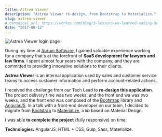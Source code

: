 ```yaml
---
title: Astrea Viewer
description: "Astrea Viewer re-design, from Bootstrap to Materialize."
slug: astrea-viewer
# canonical_url: https://workos.com/blog/5-lessons-we-learned-adding-dark-mode-to-our-platform
date: "2017-08-12"
---
```


![Astrea Viewer login page](/static/img/posts/astrea-viewer.png)

During my time at [Aurum Software](https://www.aurum.com.br/), I gained valuable experience working for a company that's at the forefront of **SaaS development for lawyers and law firms**. I spent almost four years with the company, and they are committed to providing innovative solutions to their clients.

**Astrea Viewer** is an internal application used by sales and customer service teams to access customer information and perform account-related actions.

I received the challenge from our Tech Lead to **re-design this application**. The project delivery time was two weeks, and the front end wa was two weeks, and the front end was composed of the [Bootstrap](https://getbootstrap.com/) library and [AngularJS](https://angularjs.org/). In a talk with a front-end developer on our team, I decided to migrate from [Bootstrap](https://getbootstrap.com/) to [Materialize](https://materializecss.com/), a *lib* based on Material Design.

I was able **to complete the project** (fully responsive) on time.

**Technologies:** AngularJS, HTML + CSS, Gulp, Sass, Materialize.